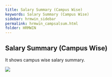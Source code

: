 ```yaml
---
title: Salary Summary (Campus Wise)
keywords: Salary Summary (Campus Wise)
sidebar: hrmwin_sidebar
permalink: hrmwin_campsalsum.html
folder: HRMWIN
---
```


## Salary Summary (Campus Wise)


It shows campus wise salary summary.

![](http://docs.risersoft.com/hrmnirvana/ImagesExt/image8_86.jpg)
